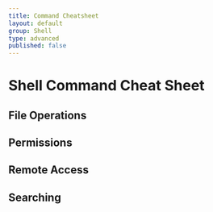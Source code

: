 ```yaml
---
title: Command Cheatsheet
layout: default
group: Shell
type: advanced
published: false
---
```


# Shell Command Cheat Sheet

## File Operations

## Permissions

## Remote Access

## Searching

